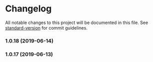# Changelog

All notable changes to this project will be documented in this file. See [standard-version](https://github.com/conventional-changelog/standard-version) for commit guidelines.

### 1.0.18 (2019-06-14)



### 1.0.17 (2019-06-13)
